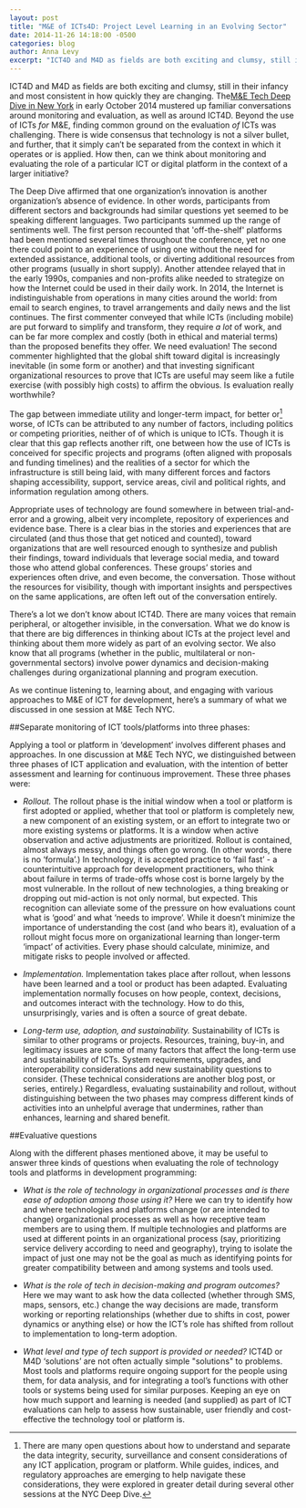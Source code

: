 ```yaml
---
layout: post 
title: "M&E of ICTs4D: Project Level Learning in an Evolving Sector"
date: 2014-11-26 14:18:00 -0500
categories: blog
author: Anna Levy
excerpt: "ICT4D and M4D as fields are both exciting and clumsy, still in their infancy and most consistent in how quickly they are changing. The M&E Tech Deep Dive in early October 2014 mustered up familiar conversations around monitoring and evaluation, as well as around ICT4D. Beyond the use of ICTs *for* M&E, finding common ground on the evaluation *of* ICTs was challenging. There is wide consensus that technology is not a silver bullet, and further, that it simply can’t be separated from the context in which it operates or is applied. How then, can we think about monitoring and evaluating the role of a particular ICT or digital platform in the context of a larger initiative?"
---
```

ICT4D and M4D as fields are both exciting and clumsy, still in their infancy and most consistent in how quickly they are changing. The[M&amp;E Tech Deep Dive in New York](http://mandetech.org/agenda-nyc/) in early October 2014 mustered up familiar conversations around monitoring and evaluation, as well as around ICT4D. Beyond the use of ICTs *for* M&E, finding common ground on the evaluation *of* ICTs was challenging. There is wide consensus that technology is not a silver bullet, and further, that it simply can’t be separated from the context in which it operates or is applied. How then, can we think about monitoring and evaluating the role of a particular ICT or digital platform in the context of a larger initiative? 

The Deep Dive affirmed that one organization’s innovation is another organization’s absence of evidence.  In other words, participants from different sectors and backgrounds had similar questions yet seemed to be speaking different languages. Two participants summed up the range of sentiments well.  The first person recounted that 'off-the-shelf' platforms had been mentioned several times throughout the conference, yet no one there could point to an experience of using one without the need for extended assistance, additional tools, or diverting additional resources from other programs (usually in short supply). Another attendee relayed that in the early 1990s, companies and non-profits alike needed to strategize on how the Internet could be used in their daily work. In 2014, the Internet is indistinguishable from operations in many cities around the world: from email to search engines, to travel arrangements and daily news and the list continues. The first commenter conveyed that while ICTs (including mobile) are put forward to simplify and transform, they require *a lot* of work, and can be far more complex and costly (both in ethical and material terms) than the proposed benefits they offer. We need evaluation! The second commenter highlighted that the global shift toward digital is increasingly inevitable (in some form or another) and that investing significant organizational resources to prove that ICTs are useful may seem like a futile exercise (with possibly high costs) to affirm the obvious. Is evaluation really worthwhile?

The gap between immediate utility and longer-term impact, for better or[^1] worse, of ICTs can be attributed to any number of factors, including politics or competing priorities, neither of of which is unique to ICTs. Though it is clear that this gap reflects another rift, one between how the use of ICTs is conceived for specific projects and programs (often aligned with proposals and funding timelines) and the realities of a sector for which the infrastructure is still being laid, with many different forces and factors shaping accessibility, support, service areas, civil and political rights, and information regulation among others. 

Appropriate uses of technology are found somewhere in between trial-and-error and a growing, albeit very incomplete, repository of experiences and evidence base. There is a clear bias in the stories and experiences that are circulated (and thus those that get noticed and counted), toward organizations that are well resourced enough to synthesize and publish their findings, toward individuals that leverage social media, and toward those who attend global conferences. These groups’ stories and experiences often drive, and even become, the conversation. Those without the resources for visibility, though with important insights and perspectives on the same applications, are often left out of the conversation entirely.

 

There’s a lot we don’t know about ICT4D. There are many voices that remain peripheral, or altogether invisible, in the conversation. What we do know is that there are big differences in thinking about ICTs at the project level and thinking about them more widely as part of an evolving sector. We also know that all programs (whether in the public, multilateral or non-governmental sectors) involve power dynamics and decision-making challenges during organizational planning and program execution.  

As we continue listening to, learning about, and engaging with various approaches to M&E of ICT for development, here’s a summary of what we discussed in one session at M&E Tech NYC. 

##Separate monitoring of ICT tools/platforms into three phases:

Applying a tool or platform in ‘development’ involves different phases and approaches. In one discussion at M&E Tech NYC, we distinguished between three phases of ICT application and evaluation, with the intention of better assessment and learning for continuous improvement. These three phases were:

* *Rollout.* The rollout phase is the initial window when a tool or platform is first adopted or applied, whether that tool or platform is completely new, a new component of an existing system, or an effort to integrate two or more existing systems or platforms. It is a window when active observation and active adjustments are prioritized. Rollout is contained, almost always messy, and things often go wrong. (In other words, there is no ‘formula’.) In technology, it is accepted practice to ‘fail fast’ - a counterintuitive approach for development practitioners, who think about failure in terms of trade-offs whose cost is borne largely by the most vulnerable. In the rollout of new technologies, a thing breaking or dropping out mid-action is not only normal, but expected. This recognition can alleviate some of the pressure on how evaluations count what is ‘good’ and what ‘needs to improve’. While it doesn’t minimize the importance of understanding the cost (and who bears it), evaluation of a rollout might focus more on organizational learning than longer-term ‘impact’ of activities. Every phase should calculate, minimize, and mitigate risks to people involved or affected. 

* *Implementation.* Implementation takes place after rollout, when lessons have been learned and a tool or product has been adapted. Evaluating implementation normally focuses on how people, context, decisions, and outcomes interact with the technology. How to do this, unsurprisingly, varies and is often a source of great debate.   

* *Long-term use, adoption, and sustainability.* Sustainability of ICTs is similar to other programs or projects. Resources, training, buy-in, and legitimacy issues are some of many factors that affect the long-term use and sustainability of ICTs. System requirements, upgrades, and interoperability considerations add new sustainability questions to consider. (These technical considerations are another blog post, or series, entirely.) Regardless, evaluating sustainability and rollout, without distinguishing between the two phases may compress different kinds of activities into an unhelpful average that undermines, rather than enhances, learning and shared benefit. 

##Evaluative questions

Along with the different phases mentioned above, it may be useful to answer three kinds of questions when evaluating the role of technology tools and platforms in development programming:

* *What is the role of technology in organizational processes and is there ease of adoption among those using it?* Here we can try to identify how and where technologies and platforms change (or are intended to change) organizational processes as well as how receptive team members are to using them. If multiple technologies and platforms are used at different points in an organizational process (say, prioritizing service delivery according to need and geography), trying to isolate the impact of just one may not be the goal as much as identifying points for greater compatibility between and among systems and tools used.  

* *What is the role of tech in decision-making and program outcomes?* Here we may want to ask how the data collected (whether through SMS, maps, sensors, etc.) change the way decisions are made, transform working or reporting relationships (whether due to shifts in cost, power dynamics or anything else) or how the ICT’s role has shifted from rollout to implementation to long-term adoption.

* *What level and type of tech support is provided or needed?* ICT4D or M4D ‘solutions’ are not often actually simple "solutions" to problems. Most tools and platforms require ongoing support for the people using them, for data analysis, and for integrating a tool’s functions with other tools or systems being used for similar purposes. Keeping an eye on how much support and learning is needed (and supplied) as part of ICT evaluations can help to assess how sustainable, user friendly and cost-effective the technology tool or platform is.

[^1]: There are many open questions about how to understand and separate the data integrity, security, surveillance and consent considerations of any ICT application, program or platform. While guides, indices, and regulatory approaches are emerging to help navigate these considerations, they were explored in greater detail during several other sessions at the NYC Deep Dive.

